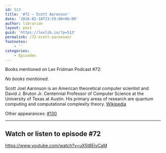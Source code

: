 ```yaml
---
id: 513
title: '#72 – Scott Aaronson'
date: '2020-02-18T23:59:00+00:00'
author: librarian
layout: post
guid: 'https://lexlib.io/?p=513'
permalink: /72-scott-aaronson/
footnotes:
    - ''
categories:
    - Episodes
---
```


Books mentioned on Lex Fridman Podcast #72:

*No books mentioned.*

<!--more-->

Scott Joel Aaronson is an American theoretical computer scientist and David J. Bruton Jr. Centennial Professor of Computer Science at the University of Texas at Austin. His primary areas of research are quantum computing and computational complexity theory. [Wikipedia](https://en.wikipedia.org/wiki/Scott_Aaronson)

Other appearances: [\#130](/130-scott-aaronson/)

- - - - - -

## Watch or listen to episode #72

<https://www.youtube.com/watch?v=uX5t8EivCaM>